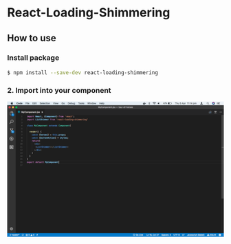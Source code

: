 # React-Loading-Shimmering

## How to use

###  Install package
```sh
$ npm install --save-dev react-loading-shimmering
```
### 2. Import into your component
![MyComponent](screenshot/component.png)
